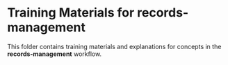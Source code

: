 # Training Materials for records-management
This folder contains training materials and explanations for concepts in the **records-management** workflow.
